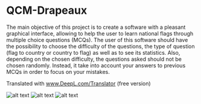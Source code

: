 # QCM-Drapeaux
The main objective of this project is to create a software with a pleasant graphical interface, allowing to help the user to learn national flags through multiple choice questions (MCQs). The user of this software should have the possibility to choose the difficulty of the questions, the type of question (flag to country or country to flag) as well as to see its statistics. Also, depending on the chosen difficulty, the questions asked should not be chosen randomly. Instead, it take into account your answers to previous MCQs in order to focus on your mistakes. 

Translated with www.DeepL.com/Translator (free version)

![alt text](https://i.imgur.com/2SDfw1k.png)
![alt text](https://i.imgur.com/aFKHlgV.png)
![alt text](https://i.imgur.com/jcUOkWQ.png)
